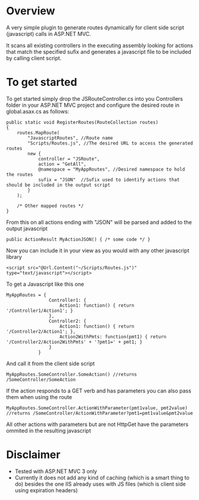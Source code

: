 Overview
========

A very simple plugin to generate routes dynamically for client side script (javascript) calls in ASP.NET MVC.

It scans all existing controllers in the executing assembly looking for actions that match the specified sufix and generates a javascript file to be included by calling client script.

To get started
==============

To get started simply drop the JSRouteController.cs into you Controllers folder in your ASP.NET MVC project and configure the desired route in global.asax.cs as follows:

	public static void RegisterRoutes(RouteCollection routes)
	{	
		routes.MapRoute(
			"JavascriptRoutes", //Route name
			"Scripts/Routes.js", //The desired URL to access the generated routes
			new { 
				controller = "JSRoute", 
				action = "GetAll", 
				@namespace = "MyAppRoutes", //Desired namespace to hold the routes
				sufix = "JSON"  //Sufix used to identify actions that should be included in the output script
			}
		);
		
		/* Other mapped routes */
	}
	
From this on all actions ending with "JSON" will be parsed and added to the output javascript

	public ActionResult MyActionJSON() { /* some code */ } 

Now you can include it in your view as you would with any other javascript library

	<script src="@Url.Content("~/Scripts/Routes.js")" type="text/javascript"></script>
	
To get a Javascript like this one

	MyAppRoutes = {
					Controller1: {
						Action1: function() { return '/Controller1/Action1'; }
					},
					Controller2: {
						Action1: function() { return '/Controller2/Action1'; },
						Action2WithPmts: function(pmt1) { return '/Controller2/Action2WithPmts' + '?pmt1=' + pmt1; }
					}
				}

And call it from the client side script

	MyAppRoutes.SomeController.SomeAction() //returns /SomeController/SomeAction

If the action responds to a GET verb and has parameters you can also pass them when using the route

	MyAppRoutes.SomeController.ActionWithParameter(pmt1value, pmt2value) //returns /SomeController/ActionWithParameter?pmt1=pmt1value&pmt2value
	
All other actions with parameters but are not HttpGet have the parameters ommited in the resulting javascript

Disclaimer
==========

* Tested with ASP.NET MVC 3 only
* Currently it does not add any kind of caching (which is a smart thing to do) besides the one IIS already uses with JS files (which is client side using expiration headers)